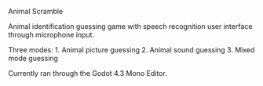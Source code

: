Animal Scramble

Animal identification guessing game with speech recognition user interface through microphone input.

Three modes:
	1. Animal picture guessing
	2. Animal sound guessing
	3. Mixed mode guessing

Currently ran through the Godot 4.3 Mono Editor.
